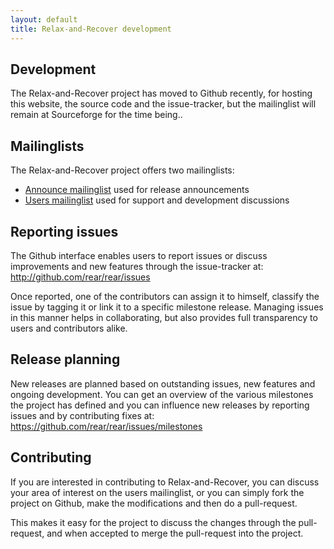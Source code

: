 ```yaml
---
layout: default
title: Relax-and-Recover development
---
```


## Development ##
The Relax-and-Recover project has moved to Github recently, for hosting
this website, the source code and the issue-tracker, but the mailinglist
will remain at Sourceforge for the time being..


## Mailinglists
The Relax-and-Recover project offers two mailinglists:

 - [Announce mailinglist](https://lists.sourceforge.net/lists/listinfo/rear-announce)
   used for release announcements
 - [Users mailinglist](https://lists.sourceforge.net/lists/listinfo/rear-users)
   used for support and development discussions


## Reporting issues ##
The Github interface enables users to report issues or discuss improvements
and new features through the issue-tracker at:
<http://github.com/rear/rear/issues>

Once reported, one of the contributors can assign it to himself, classify the
issue by tagging it or link it to a specific milestone release. Managing issues
in this manner helps in collaborating, but also provides full transparency to
users and contributors alike.


## Release planning ##
New releases are planned based on outstanding issues, new features and ongoing
development. You can get an overview of the various milestones the project has
defined and you can influence new releases by reporting issues and by
contributing fixes at: <https://github.com/rear/rear/issues/milestones>


## Contributing ##
If you are interested in contributing to Relax-and-Recover, you can discuss
your area of interest on the users mailinglist, or you can simply fork the
project on Github, make the modifications and then do a pull-request.

This makes it easy for the project to discuss the changes through the
pull-request, and when accepted to merge the pull-request into the project.
